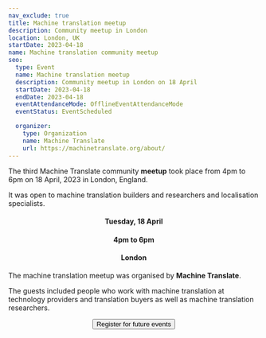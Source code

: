 ```yaml
---
nav_exclude: true
title: Machine translation meetup
description: Community meetup in London
location: London, UK
startDate: 2023-04-18
name: Machine translation community meetup
seo:
  type: Event
  name: Machine translation meetup
  description: Community meetup in London on 18 April
  startDate: 2023-04-18
  endDate: 2023-04-18
  eventAttendanceMode: OfflineEventAttendanceMode
  eventStatus: EventScheduled

  organizer:
    type: Organization
    name: Machine Translate
    url: https://machinetranslate.org/about/
---
```



The third Machine Translate community **meetup** took place from 4pm to 6pm on 18 April, 2023 in London, England.

It was open to machine translation builders and researchers and localisation specialists.

<center>
  <h4>Tuesday, 18 April</h4>
  <h4>4pm to 6pm</h4>
  <h4>London</h4>
</center>

The machine translation meetup was organised by **Machine Translate**.

The guests included people who work with machine translation at technology providers and translation buyers as well as machine translation researchers.

<center>
  <a href="mailto:meetup@machinetranslate.org" target="_blank" class="no-arrow">
    <button>
       Register for future events
    </button>
  </a>
</center>

